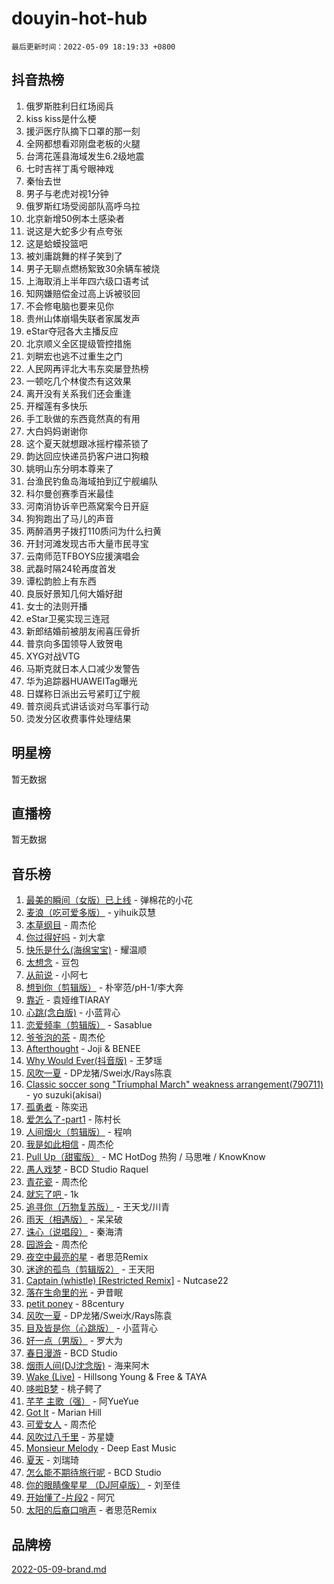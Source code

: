 # douyin-hot-hub

`最后更新时间：2022-05-09 18:19:33 +0800`

## 抖音热榜

1. 俄罗斯胜利日红场阅兵
1. kiss kiss是什么梗
1. 援沪医疗队摘下口罩的那一刻
1. 全网都想看邓刚盘老板的火腿
1. 台湾花莲县海域发生6.2级地震
1. 七时吉祥丁禹兮眼神戏
1. 秦怡去世
1. 男子与老虎对视1分钟
1. 俄罗斯红场受阅部队高呼乌拉
1. 北京新增50例本土感染者
1. 说这是大蛇多少有点夸张
1. 这是蛤蟆投篮吧
1. 被刘庸跳舞的样子笑到了
1. 男子无聊点燃杨絮致30余辆车被烧
1. 上海取消上半年四六级口语考试
1. 知网嫌赔偿金过高上诉被驳回
1. 不会修电脑也要来见你
1. 贵州山体崩塌失联者家属发声
1. eStar夺冠各大主播反应
1. 北京顺义全区提级管控措施
1. 刘畊宏也逃不过重生之门
1. 人民网再评北大韦东奕屡登热榜
1. 一顿吃几个林俊杰有这效果
1. 离开没有关系我们还会重逢
1. 开榴莲有多快乐
1. 手工耿做的东西竟然真的有用
1. 大白妈妈谢谢你
1. 这个夏天就想跟冰摇柠檬茶锁了
1. 韵达回应快递员扔客户进口狗粮
1. 姚明山东分明本尊来了
1. 台渔民钓鱼岛海域拍到辽宁舰编队
1. 科尔曼创赛季百米最佳
1. 河南消协诉辛巴燕窝案今日开庭
1. 狗狗跑出了马儿的声音
1. 两醉酒男子拨打110质问为什么扫黄
1. 开封河滩发现古币大量市民寻宝
1. 云南师范TFBOYS应援演唱会
1. 武磊时隔24轮再度首发
1. 谭松韵脸上有东西
1. 良辰好景知几何大婚好甜
1. 女士的法则开播
1. eStar卫冕实现三连冠
1. 新郎结婚前被朋友闹喜压骨折
1. 普京向多国领导人致贺电
1. XYG对战VTG
1. 马斯克就日本人口减少发警告
1. 华为追踪器HUAWEITag曝光
1. 日媒称日派出云号紧盯辽宁舰
1. 普京阅兵式讲话谈对乌军事行动
1. 烫发分区收费事件处理结果

## 明星榜

暂无数据

## 直播榜

暂无数据

## 音乐榜

1. [最美的瞬间（女版）已上线](https://sf6-cdn-tos.douyinstatic.com/obj/tos-cn-ve-2774/527ce7f66142422e8d0727588b4f7c73) - 弹棉花的小花
1. [麦浪（吃可爱多版）](https://sf6-cdn-tos.douyinstatic.com/obj/tos-cn-ve-2774/fb2bf2aaa2854aaa8ec0fcfabbee4bd8) - yihuik苡慧
1. [本草纲目]() - 周杰伦
1. [你过得好吗]() - 刘大拿
1. [快乐是什么(海绵宝宝)](https://sf3-cdn-tos.douyinstatic.com/obj/tos-cn-ve-2774/c4bb2c16b7f24d34af3edcfb56be2d66) - 耀温顺
1. [太想念]() - 豆包
1. [从前说]() - 小阿七
1. [想到你（剪辑版）]() - 朴宰范/pH-1/李大奔
1. [靠近]() - 袁娅维TIARAY
1. [心跳(念白版)](https://sf3-cdn-tos.douyinstatic.com/obj/tos-cn-ve-2774/a57e8cac11fe46e8932f59ddd8a7c03e) - 小蓝背心
1. [恋爱频率（剪辑版）](https://sf6-cdn-tos.douyinstatic.com/obj/tos-cn-ve-2774/5fe5fbbb62d9433798e07a2fddb2213d) - Sasablue
1. [爷爷泡的茶]() - 周杰伦
1. [Afterthought](https://sf3-cdn-tos.douyinstatic.com/obj/tos-cn-ve-2774/5b832cdf45494148ba3c17fc04eec659) - Joji & BENEE
1. [Why Would Ever(抖音版)](https://sf6-cdn-tos.douyinstatic.com/obj/tos-cn-ve-2774/2a3916415e4a4ac2b3262d6ad0ef853c) - 王梦瑶
1. [风吹一夏](https://sf3-cdn-tos.douyinstatic.com/obj/tos-cn-ve-2774/64b5a4609eb843c29c974d39d4d5d058) - DP龙猪/Swei水/Rays陈袁
1. [Classic soccer song "Triumphal March" weakness arrangement(790711)](https://sf3-cdn-tos.douyinstatic.com/obj/tos-cn-ve-2774/7881e2ee1b664fe9ae8d0b4e47c46751) - yo suzuki(akisai)
1. [孤勇者]() - 陈奕迅
1. [爱怎么了-part1]() - 陈村长
1. [人间烟火（剪辑版）](https://sf3-cdn-tos.douyinstatic.com/obj/tos-cn-ve-2774/4cebb1e51fcc4572bebc0cee135924a2) - 程响
1. [我是如此相信]() - 周杰伦
1. [Pull Up（甜蜜版）](https://sf3-cdn-tos.douyinstatic.com/obj/tos-cn-ve-2774/64bc67246f5447c3a593a888e3948379) - MC HotDog 热狗 / 马思唯 / KnowKnow
1. [愚人戏梦](https://sf3-cdn-tos.douyinstatic.com/obj/tos-cn-ve-2774/19dbd296fbf64c28867630bd926c813e) - BCD Studio Raquel
1. [青花瓷]() - 周杰伦
1. [就忘了吧 ]() - 1k
1. [追寻你（万物复苏版）](https://sf3-cdn-tos.douyinstatic.com/obj/tos-cn-ve-2774/cfb22ccf85784f2f83bcefe9ad675822) - 王天戈/川青
1. [雨天（相遇版）]() - 呆呆破
1. [诛心（说唱段）]() - 秦海清
1. [园游会]() - 周杰伦
1. [夜空中最亮的星](https://sf6-cdn-tos.douyinstatic.com/obj/tos-cn-ve-2774/cd6eff61e2364374acb5fa54b61db9f8) - 者思范Remix
1. [迷途的孤鸟（剪辑版2）](https://sf6-cdn-tos.douyinstatic.com/obj/tos-cn-ve-2774/2e66f1fbe49240fd8c37a0e510129c89) - 王天阳
1. [Captain (whistle) [Restricted Remix]](https://sf3-cdn-tos.douyinstatic.com/obj/tos-cn-ve-2774/762266c11e97422eb5b70dbcbc04b5e9) - Nutcase22
1. [落在生命里的光](https://sf3-cdn-tos.douyinstatic.com/obj/tos-cn-ve-2774/6a3ac5299a304a0babc779305d06ec09) - 尹昔眠
1. [petit poney](https://sf6-cdn-tos.douyinstatic.com/obj/tos-cn-ve-2774/22115febaa06423fadf2d8df1cc3175e) - 88century
1. [风吹一夏](https://sf3-cdn-tos.douyinstatic.com/obj/tos-cn-ve-2774/4a925585bb8c477698f9003d867b9ca5) - DP龙猪/Swei水/Rays陈袁
1. [目及皆是你（心跳版）]() - 小蓝背心
1. [好一点（男版）]() - 罗大为
1. [春日漫游](https://sf3-cdn-tos.douyinstatic.com/obj/tos-cn-ve-2774/614f052b8f134eee85f8160524ce2f33) - BCD Studio
1. [烟雨人间(DJ沈念版)]() - 海来阿木
1. [Wake (Live)]() - Hillsong Young & Free & TAYA
1. [哆啦B梦](https://sf3-cdn-tos.douyinstatic.com/obj/tos-cn-ve-2774/11d91e597d504e8888820e5a70a9f69f) - 桃子鳄了
1. [芊芊 主歌（强）]() - 阿YueYue
1. [Got It](https://sf3-cdn-tos.douyinstatic.com/obj/tos-cn-ve-2774/52beee96a47f4baa98c0dfd808729654) - Marian Hill
1. [可爱女人]() - 周杰伦
1. [风吹过八千里](https://sf3-cdn-tos.douyinstatic.com/obj/tos-cn-ve-2774/a1a6ff5c96de4f13890fedc3fd6d4c76) - 苏星婕
1. [Monsieur Melody]() - Deep East Music
1. [夏天]() - 刘瑞琦
1. [怎么能不期待旅行呢](https://sf3-cdn-tos.douyinstatic.com/obj/tos-cn-ve-2774/dd8251460a644a5d835576805dcbe33b) - BCD Studio
1. [你的眼睛像星星 （DJ阿卓版）]() - 刘至佳
1. [开始懂了-片段2]() - 阿冗
1. [太阳的后裔口哨声](https://sf3-cdn-tos.douyinstatic.com/obj/tos-cn-ve-2774/4ae3abb5980e4e9792d273644a46d7ec) - 者思范Remix

## 品牌榜

[2022-05-09-brand.md](2022-05-09-brand.md)
